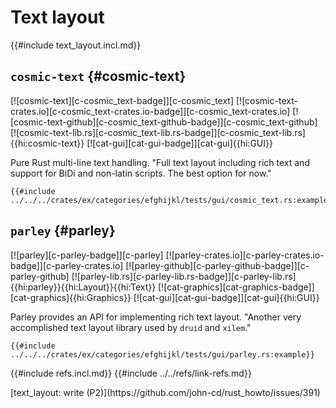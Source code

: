 # Text layout

{{#include text_layout.incl.md}}

## `cosmic-text` {#cosmic-text}

[![cosmic-text][c-cosmic_text-badge]][c-cosmic_text] [![cosmic-text-crates.io][c-cosmic_text-crates.io-badge]][c-cosmic_text-crates.io] [![cosmic-text-github][c-cosmic_text-github-badge]][c-cosmic_text-github] [![cosmic-text-lib.rs][c-cosmic_text-lib.rs-badge]][c-cosmic_text-lib.rs]{{hi:cosmic-text}} [![cat-gui][cat-gui-badge]][cat-gui]{{hi:GUI}}

Pure Rust multi-line text handling. "Full text layout including rich text and support for BiDi and non-latin scripts. The best option for now."

```rust,editable
{{#include ../../../crates/ex/categories/efghijkl/tests/gui/cosmic_text.rs:example}}
```

## `parley` {#parley}

[![parley][c-parley-badge]][c-parley] [![parley-crates.io][c-parley-crates.io-badge]][c-parley-crates.io] [![parley-github][c-parley-github-badge]][c-parley-github] [![parley-lib.rs][c-parley-lib.rs-badge]][c-parley-lib.rs]{{hi:parley}}{{hi:Layout}}{{hi:Text}} [![cat-graphics][cat-graphics-badge]][cat-graphics]{{hi:Graphics}} [![cat-gui][cat-gui-badge]][cat-gui]{{hi:GUI}}

Parley provides an API for implementing rich text layout. "Another very accomplished text layout library used by `druid` and `xilem`."

```rust,editable
{{#include ../../../crates/ex/categories/efghijkl/tests/gui/parley.rs:example}}
```

{{#include refs.incl.md}}
{{#include ../../refs/link-refs.md}}

<div class="hidden">
[text_layout: write (P2)](https://github.com/john-cd/rust_howto/issues/391)

</div>
